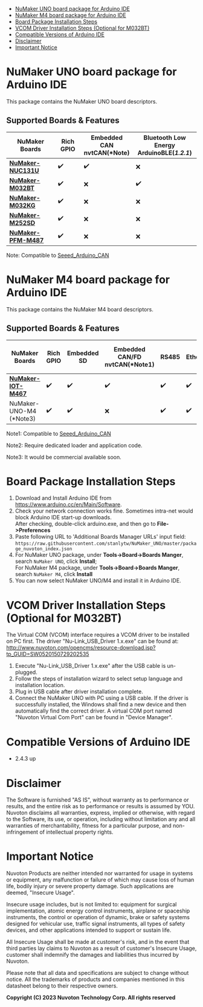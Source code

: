 - [NuMaker UNO board package for Arduino IDE](#numaker-uno-board-package-for-arduino-ide)
- [NuMaker M4 board package for Arduino IDE](#numaker-m4-board-package-for-arduino-ide)
- [Board Package Installation Steps](#board-package-installation-steps)
- [VCOM Driver Installation Steps (Optional for M032BT)](#vcom-driver-installation-steps-optional-for-m032bt)
- [Compatible Versions of Arduino IDE](#compatible-versions-of-arduino-ide)
- [Disclaimer](#disclaimer)
- [Important Notice](#important-notice)

# NuMaker UNO board package for Arduino IDE
This package contains the NuMaker UNO board descriptors.

## Supported Boards & Features

| NuMaker Boards | Rich GPIO |Embedded CAN<br>nvtCAN(*Note) |Bluetooth Low Energy<br>ArduinoBLE(***1.2.1***) |
| -------------- | ---------------- | ----------------------------------------------- |----------------------------------------------- |
| **[NuMaker-NUC131U](https://direct.nuvoton.com/en/numaker-nuc131u)**     | ✔️              | ✔️                                               | ❌                                          |
| **[NuMaker-M032BT](https://direct.nuvoton.com/en)**     | ✔️              | ❌                                               | ✔️                                           |
| **[NuMaker-M032KG](https://direct.nuvoton.com/en/numaker-m032kg)**     | ✔️              | ❌                                               | ️❌                                         |
| **[NuMaker-M252SD](https://direct.nuvoton.com/en/numaker-m252sd)**       | ✔️              | ❌                                               | ❌                                           |
| **[NuMaker-PFM-M487](https://direct.nuvoton.com/en/numaker-pfm-m487)**       | ✔️              | ❌                                               | ❌                                           |

Note: Compatible to [Seeed_Arduino_CAN](https://github.com/Seeed-Studio/Seeed_Arduino_CAN)

# NuMaker M4 board package for Arduino IDE
This package contains the NuMaker M4 board descriptors.

## Supported Boards & Features

| NuMaker Boards | Rich GPIO | Embedded SD |Embedded CAN/FD<br>nvtCAN(*Note1)  | RS485 | Ethernet | Firmware Upload<br>by ISP(*Note2) |
| -------------- | ---------------- | ------|----------------------------------------------- |------|----|----|
| **[NuMaker-IOT-M467](https://direct.nuvoton.com/en/numaker-iot-m467)**       | ✔️  | ✔️| ✔️| ✔️| ✔️ | ✔️                                            ||
| NuMaker-UNO-M4<br>(*Note3)       |✔️              | ✔️                              | ❌  | ✔️| ✔️| ✔️| ✔️                               ||


Note1: Compatible to [Seeed_Arduino_CAN](https://github.com/Seeed-Studio/Seeed_Arduino_CAN)

Note2: Require dedicated loader and application code.

Note3: It would be commercial available soon.

# Board Package Installation Steps
1. Download and Install Arduino IDE from https://www.arduino.cc/en/Main/Software.
2. Check your network connection works fine. Sometimes intra-net would block Arduino IDE start-up downloads. <br>
   After checking, double-click arduino.exe, and then go to **File->Preferences**
4. Paste following URL to 'Additional Boards Manager URLs' input field: 
`https://raw.githubusercontent.com/stanlytw/NuMaker_UNO/master/package_nuvoton_index.json`
5. For NuMaker UNO package, under **Tools->Board->Boards Manger**, search `NuMaker UNO`, click **Install**;<br>
   For NuMaker M4 package, under **Tools->Board->Boards Manger**, search `NuMaker M4`, click **Install**
6. You can now select NuMaker UNO/M4 and install it in Arduino IDE.

# VCOM Driver Installation Steps (Optional for M032BT)
The Virtual COM (VCOM) interface requires a VCOM driver to be installed on PC first. 
The driver "Nu-Link_USB_Driver 1.x.exe" can be found at: http://www.nuvoton.com/opencms/resource-download.jsp?tp_GUID=SW0520150729202535

1. Execute "Nu-Link_USB_Driver 1.x.exe" after the USB cable is un-plugged.
2. Follow the steps of installation wizard to select setup language and installation location.
3. Plug in USB cable after driver installation complete.
4. Connect the NuMaker UNO with PC using a USB cable. If the driver is successfully installed, the Windows shall find a new device and then automatically find the correct driver. A virtual COM port named "Nuvoton Virtual Com Port" can be found in "Device Manager".

# Compatible Versions of Arduino IDE
* 2.4.3 up

# Disclaimer
The Software is furnished "AS IS", without warranty as to performance or results, and
the entire risk as to performance or results is assumed by YOU. Nuvoton disclaims all
warranties, express, implied or otherwise, with regard to the Software, its use, or
operation, including without limitation any and all warranties of merchantability, fitness
for a particular purpose, and non-infringement of intellectual property rights.

# Important Notice
Nuvoton Products are neither intended nor warranted for usage in systems or equipment,
any malfunction or failure of which may cause loss of human life, bodily injury or severe
property damage. Such applications are deemed, "Insecure Usage".

Insecure usage includes, but is not limited to: equipment for surgical implementation,
atomic energy control instruments, airplane or spaceship instruments, the control or
operation of dynamic, brake or safety systems designed for vehicular use, traffic signal
instruments, all types of safety devices, and other applications intended to support or
sustain life.

All Insecure Usage shall be made at customer's risk, and in the event that third parties
lay claims to Nuvoton as a result of customer's Insecure Usage, customer shall indemnify
the damages and liabilities thus incurred by Nuvoton.

Please note that all data and specifications are subject to change without notice. All the
trademarks of products and companies mentioned in this datasheet belong to their respective
owners.


**Copyright (C) 2023 Nuvoton Technology Corp. All rights reserved**
